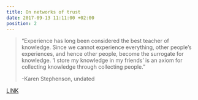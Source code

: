 ```yaml
---
title: On networks of trust
date: 2017-09-13 11:11:00 +02:00
position: 2
---
```


> “Experience has long been considered the best teacher of knowledge. Since we cannot
> experience everything, other people’s experiences, and hence other people, become the
> surrogate for knowledge. ‘I store my knowledge in my friends’ is an axiom for collecting
> knowledge through collecting people.”
>
> 
> -Karen Stephenson, undated

[LINK](http://www.workecology.com/articles/icf.pdf)